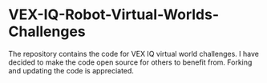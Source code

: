 # VEX-IQ-Robot-Virtual-Worlds-Challenges
The repository contains the code for VEX IQ  virtual world challenges. I have decided to make the code open source for others to benefit from.
Forking and updating the code is appreciated. 

